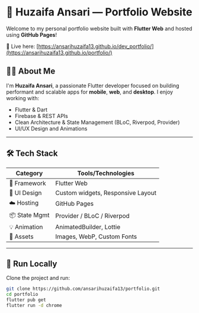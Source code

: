 # 💼 Huzaifa Ansari — Portfolio Website

Welcome to my personal portfolio website built with **Flutter Web** and hosted using **GitHub Pages**!

🚀 Live here: [https://ansarihuzaifa13.github.io/dev_portfolio/](https://ansarihuzaifa13.github.io/portfolio/)

## 🧑‍💻 About Me

I'm **Huzaifa Ansari**, a passionate Flutter developer focused on building performant and scalable apps for **mobile**, **web**, and **desktop**. I enjoy working with:
- Flutter & Dart
- Firebase & REST APIs
- Clean Architecture & State Management (BLoC, Riverpod, Provider)
- UI/UX Design and Animations

---

## 🛠️ Tech Stack

| Category         | Tools/Technologies                      |
|------------------|------------------------------------------|
| 🧰 Framework      | Flutter Web                             |
| 🎨 UI Design      | Custom widgets, Responsive Layout       |
| ☁️ Hosting        | GitHub Pages                            |
| 📦 State Mgmt     | Provider / BLoC / Riverpod   |
| 💡 Animation      | AnimatedBuilder, Lottie                 |
| 📁 Assets         | Images, WebP, Custom Fonts              |

---


## 🧪 Run Locally

Clone the project and run:

```bash
git clone https://github.com/ansarihuzaifa13/portfolio.git
cd portfolio
flutter pub get
flutter run -d chrome
